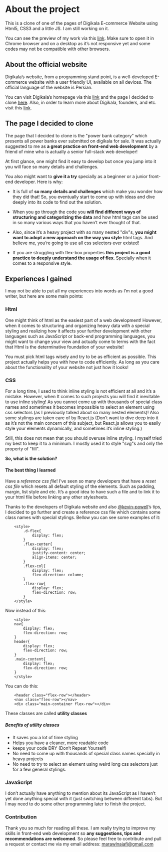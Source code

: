 # About the project

This is a clone of one of the pages of Digikala E-commerce Website using Html5, CSS3 and a little JS.
I am still working on it.  

You can see the preview of my work via this [link](https://htmlpreview.github.io/?https://github.com/MaralNajafi/digikala-powerbank-clone/blob/main/index.html). Make sure to open it in Chrome browser and on a desktop as it’s not responsive yet and some codes may not be compatible with other browsers.


## About the official website

Digikala’s website, from a programming stand point, is a well-developed E-commerce website with a user friendly UI, available on all devices. The official language of the website is Persian.   

You can visit Digikala’s homepage via this [link](https://www.digikala.com/) and the page I decided to clone [here](https://www.digikala.com/search/category-power-bank/). Also, in order to learn more about Digikala, founders, and etc. visit this [link](https://en.wikipedia.org/wiki/Digikala).

## The page I decided to clone

The page that I decided to clone is the "power bank category" which presents all power banks ever submitted on digikala for sale. It was actually suggested to me as **a great practice on front-end web development** by a friend of mine who is actually a senior full-stack web developer!   

At first glance, one might find it easy to develop but once you jump into it you will face so many details and challenges.    

You also might want to **give it a try** specially as a beginner or a junior front-end developer. Here is why:

- It is full of **so many details and challenges** which make you wonder how they did that! So, you eventually start to come up with ideas and dive deeply into its code to find out the solution.  

- When you go through the code you **will find different ways of structuring and categorizing the data** and how html tags can be used in so many various ways that you haven’t ever thought of that.   

- Also, since it’s a heavy project with so many nested "div"s, **you might want to adopt a new approach on the way you style** html tags. And believe me, you’re going to use all css selectors ever existed!   

- If you are struggling with flex-box properties **this project is a good practice to deeply understand the usage of flex**. Specially when it comes to a responsive style.

## Experiences I gained

I may not be able to put all my experiences into words as I’m not a good writer, but here are some main points:   

### Html

One might think of html as the easiest part of a web development! However, when it comes to structuring and organizing heavy data with a special styling and realizing how it affects your further development with other languages such as JavaScript or back-end programming languages, you might want to change your view and actually come to terms with the fact that Html is the determinative foundation of your website!   

You must pick html tags wisely and try to be as efficient as possible. This project actually helps you with how to code efficiently. As long as you care about the functionality of your website not just how it looks!   

### CSS

For a long time, I used to think inline styling is not efficient at all and it’s a mistake. However, when It comes to such projects you will find it inevitable to use inline styling! As you cannot come up with thousands of special class names and sometimes it becomes impossible to select an element using css selectors (as I previously talked about so many nested elements)! Also some stylings are taken care of by React.js (Don’t want to dive deep into it as it’s not the main concern of this subject, but React.js allows you to easily style your elements dynamically, and sometimes it’s inline styling.)   

Still, this does not mean that you should overuse inline styling. I myself tried my best to keep it to a minimum. I mostly used it to style "svg"s and only the property of "fill".   

**So, what is the solution?**

#### The best thing I learned

Have a *reference css file*! I’ve seen so many developers that have a *reset css file* which resets all default styling of the elements. Such as padding, margin, list style and etc. It’s a good idea to have such a file and to link it to your html file before linking any other stylesheets.   

Thanks to the developers of Digikala website and also [@kevin-powell](https://github.com/kevin-powell)’s tips, I decided to go further and create a reference css file which contains some class names with special stylings. Bellow you can see some examples of it:   

```
    <style>
        .d-flex{
            display: flex;
        }
        .flex-center{
            display: flex;
            justify-content: center;
            align-items: center;
        }
        .flex-col{
            display: flex;
            flex-direction: column;
        }
        .flex-row{
            display: flex;
            flex-direction: row;
        }
    </style>
```

Now instead of this:  
```
    <style>
    nav{
        display: flex;
        flex-direction: row;
    }
    header{
        display: flex;
        flex-direction: row;
    }
    .main-content{
        display: flex;
        flex-direction: row;
    }
    </style>
```

You can do this:  
```
    <header class="flex-row"></header>
    <nav class="flex-row"></nav>
    <div class="main-container flex-row"></div>  
```


These classes are called **utility classes**

##### Benefits of utility classes

- It saves you a lot of time styling
- Helps you have a cleaner, more readable code
- keeps your code DRY (Don’t Repeat Yourself)
- No need to come up with thousands of special class names specially in heavy projects
- No need to try to select an element using weird long css selectors just for a few general stylings.

### JavaScript

I don’t actually have anything to mention about its JavaScript as I haven’t yet done anything special with it (just switching between different tabs). But I may need to do some other programming later to finish the project.  

### Contribution

Thank you so much for reading all these. I am really trying to improve my skills in front-end web development so **any suggestions, tips and recommendations are welcomed**. So please feel free to contribute and pull a request or contact me via my email address: <marawlnajafi@gmail.com>
